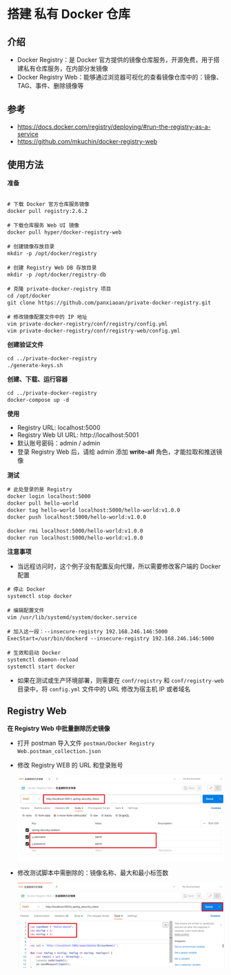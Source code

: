 # 搭建 私有 Docker 仓库

## 介绍
- Docker Registry：是 Docker 官方提供的镜像仓库服务，开源免费，用于搭建私有仓库服务，在内部分发镜像
- Docker Registry Web：能够通过浏览器可视化的查看镜像仓库中的：镜像、TAG、事件、删除镜像等

## 参考
- https://docs.docker.com/registry/deploying/#run-the-registry-as-a-service
- https://github.com/mkuchin/docker-registry-web

## 使用方法

**准备**

``` shell

# 下载 Docker 官方仓库服务镜像
docker pull registry:2.6.2

# 下载仓库服务 Web UI 镜像
docker pull hyper/docker-registry-web

# 创建镜像存放目录
mkdir -p /opt/docker/registry

# 创建 Registry Web DB 存放目录
mkdir -p /opt/docker/registry-db

# 克隆 private-docker-registry 项目
cd /opt/docker
git clone https://github.com/panxiaoan/private-docker-registry.git

# 修改镜像配置文件中的 IP 地址
vim private-docker-registry/conf/registry/config.yml
vim private-docker-registry/conf/registry-web/config.yml

```

**创建验证文件**

``` shell
cd ../private-docker-registry
./generate-keys.sh
```

**创建、下载、运行容器**

``` shell
cd ../private-docker-registry
docker-compose up -d
```

**使用**
- Registry URL: localhost:5000
- Registry Web UI URL: http://localhost:5001
- 默认账号密码：admin / admin
- 登录 Registry Web 后，请给 admin 添加 **write-all** 角色，才能拉取和推送镜像

**测试**

``` shell
# 此处登录的是 Registry
docker login localhost:5000
docker pull hello-world
docker tag hello-world localhost:5000/hello-world:v1.0.0
docker push localhost:5000/hello-world:v1.0.0

docker rmi localhost:5000/hello-world:v1.0.0
docker run localhost:5000/hello-world:v1.0.0 
```

**注意事项**

- 当远程访问时，这个例子没有配置反向代理，所以需要修改客户端的 Docker 配置

``` shell
# 停止 Docker
systemctl stop docker

# 编辑配置文件
vim /usr/lib/systemd/system/docker.service

# 加入这一段：--insecure-registry 192.168.246.146:5000
ExecStart=/usr/bin/dockerd --insecure-registry 192.168.246.146:5000

# 生效和启动 Docker
systemctl daemon-reload
systemctl start docker
```

- 如果在测试或生产环境部署，则需要在 `conf/registry` 和 `conf/registry-web` 目录中，将 `config.yml` 文件中的 URL 修改为宿主机 IP 或者域名

## Registry Web

**在 Registry Web 中批量删除历史镜像**
* 打开 postman 导入文件 `postman/Docker Registry Web.postman_collection.json`
* 修改 Registry WEB 的 URL 和登录账号

    ![Alt text](https://github.com/panxiaoan/private-docker-registry/blob/master/assets/registry-web-1.png)
* 修改测试脚本中需删除的：镜像名称、最大和最小标签数

    ![Alt text](https://github.com/panxiaoan/private-docker-registry/blob/master/assets/registry-web-2.png)
